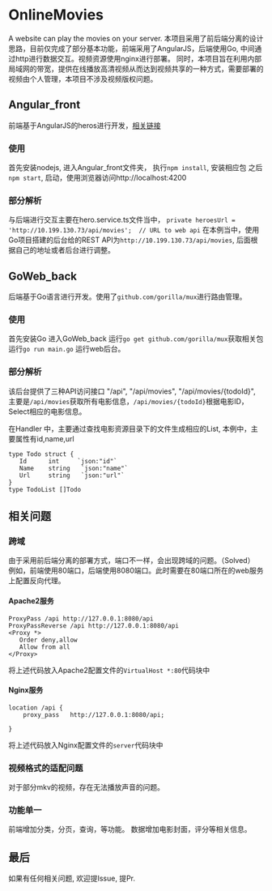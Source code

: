 # OnlineMovies
A website can play the movies on your server.
本项目采用了前后端分离的设计思路，目前仅完成了部分基本功能，前端采用了AngularJS，后端使用Go, 中间通过http进行数据交互。视频资源使用nginx进行部署。
同时，本项目旨在利用内部局域网的带宽，提供在线播放高清视频从而达到视频共享的一种方式，需要部署的视频由个人管理，本项目不涉及视频版权问题。


## Angular_front
前端基于AngularJS的heros进行开发，[相关链接](https://angular.io/tutorial)
### 使用
首先安装nodejs,
进入Angular_front文件夹，
执行`npm install`, 安装相应包
之后`npm start`, 启动，使用浏览器访问http://localhost:4200
### 部分解析
与后端进行交互主要在hero.service.ts文件当中，
`private heroesUrl = 'http://10.199.130.73/api/movies';  // URL to web api`
在本例当中，使用Go项目搭建的后台给的REST API为`http://10.199.130.73/api/movies`,
后面根据自己的地址或者后台进行调整。


## GoWeb_back
后端基于Go语言进行开发。使用了`github.com/gorilla/mux`进行路由管理。
### 使用
首先安装Go
进入GoWeb_back
运行`go get github.com/gorilla/mux`获取相关包
运行`go run main.go` 运行web后台。
### 部分解析
该后台提供了三种API访问接口
		"/api",
		"/api/movies",
		"/api/movies/{todoId}",
主要是`/api/movies`获取所有电影信息，`/api/movies/{todoId}`根据电影ID，Select相应的电影信息。

 在Handler 中，主要通过查找电影资源目录下的文件生成相应的List, 本例中，主要属性有id,name,url
 ```
 type Todo struct {
	Id      int     `json:"id"`
	Name 	string   `json:"name"`
	Url     string   `json:"url"`
}
type TodoList []Todo
```

## 相关问题
### 跨域
 由于采用前后端分离的部署方式，端口不一样，会出现跨域的问题。（Solved）  
 例如，前端使用80端口，后端使用8080端口。此时需要在80端口所在的web服务上配置反向代理。
 
#### Apache2服务
 ```
ProxyPass /api http://127.0.0.1:8080/api
ProxyPassReverse /api http://127.0.0.1:8080/api
<Proxy *>
	Order deny,allow
	Allow from all
</Proxy>
```
 将上述代码放入Apache2配置文件的`VirtualHost *:80`代码块中
 
#### Nginx服务
```
location /api {  
	proxy_pass   http://127.0.0.1:8080/api;  

}
```
将上述代码放入Nginx配置文件的`server`代码块中
### 视频格式的适配问题
 对于部分mkv的视频，存在无法播放声音的问题。
### 功能单一
 前端增加分类，分页，查询，等功能。
 数据增加电影封面，评分等相关信息。

## 最后
如果有任何相关问题, 欢迎提Issue, 提Pr.
